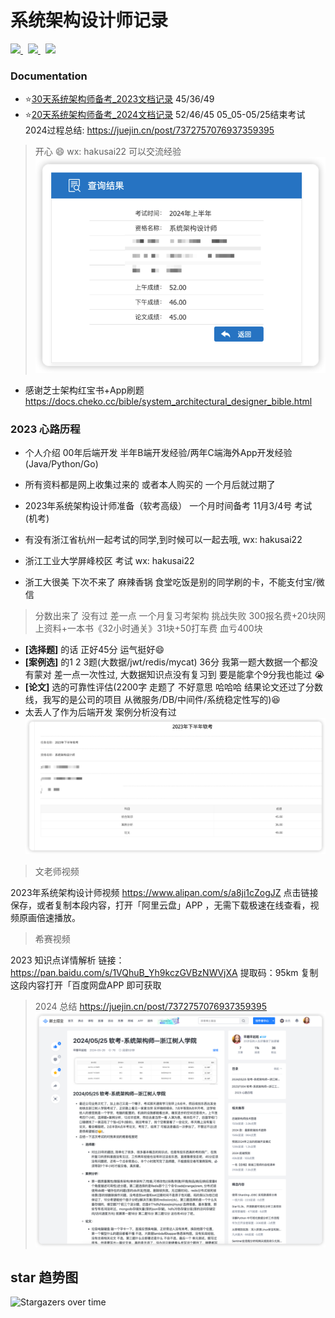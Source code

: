# 系统架构设计师记录

<!-- PROJECT SHIELDS -->

<a href="https://github.com/hakusai22/System_Architect/">
    <img src="https://img.shields.io/github/contributors/hakusai22/System_Architect" >
</a>
&nbsp;
<a href="https://github.com/hakusai22/System_Architect/">
    <img src="https://img.shields.io/github/forks/hakusai22/System_Architect" >
</a>
&nbsp;
<a href="https://github.com/hakusai22/System_Architect/">
    <img src="https://img.shields.io/github/stars/hakusai22/System_Architect" >
</a>

<!-- PROJECT LOGO -->

### Documentation

- ⭐️[30天系统架构师备考_2023文档记录](README_2023.md) 45/36/49
- ⭐️[20天系统架构师备考_2024文档记录](README_2024.md) 52/46/45 05_05-05/25结束考试 2024过程总结: https://juejin.cn/post/7372757076937359395

> 开心 😄 wx: hakusai22 可以交流经验
![img.png](img.png)

- 感谢芝士架构红宝书+App刷题 https://docs.cheko.cc/bible/system_architectural_designer_bible.html

### 2023 心路历程

- 个人介绍 00年后端开发 半年B端开发经验/两年C端海外App开发经验 (Java/Python/Go)
- 所有资料都是网上收集过来的 或者本人购买的 一个月后就过期了
- 2023年系统架构设计师准备（软考高级） 一个月时间备考 11月3/4号 考试 (机考)
- 有没有浙江省杭州一起考试的同学,到时候可以一起去哦, wx: hakusai22
- 浙江工业大学屏峰校区 考试 wx: hakusai22

- 浙工大很美 下次不来了 麻辣香锅 食堂吃饭是别的同学刷的卡，不能支付宝/微信

> 分数出来了 没有过 差一点 一个月复习考架构 挑战失败 300报名费+20块网上资料+一本书《32小时通关》31块+50打车费 血亏400块

- <b>[选择题]</b> 的话 正好45分 运气挺好😄
- <b>[案例选]</b> 的1 2 3题(大数据/jwt/redis/mycat)  36分 我第一题大数据一个都没有蒙对 差一点一次性过, 大数据知识点没有复习到 要是能拿个9分我也能过 😭
- <b>[论文]</b> 选的可靠性评估(2200字 走题了 不好意思 哈哈哈 结果论文还过了分数线，我写的是公司的项目 从微服务/DB/中间件/系统稳定性写的)😆
- 太丢人了作为后端开发 案例分析没有过
  ![img_14.png](image/img_14.png)

> 文老师视频

2023年系统架构设计师视频
https://www.alipan.com/s/a8ji1cZogJZ
点击链接保存，或者复制本段内容，打开「阿里云盘」APP ，无需下载极速在线查看，视频原画倍速播放。

> 希赛视频

2023 知识点详情解析
链接：https://pan.baidu.com/s/1VQhuB_Yh9kczGVBzNWVjXA
提取码：95km
复制这段内容打开「百度网盘APP 即可获取

<!-- links -->

> 2024 总结
https://juejin.cn/post/7372757076937359395
![img.png](image/img_24.png)

[your-project-path]:hakusai22/System_Architect

[contributors-shield]: https://img.shields.io/github/contributors/hakusai22/System_Architect.svg?style=for-the-badge

[contributors-url]: https://github.com/hakusai22/System_Architect/graphs/contributors

[forks-shield]: https://img.shields.io/github/forks/hakusai22/System_Architect.svg?style=for-the-badge

[forks-url]: https://github.com/hakusai22/System_Architect/network/members

[stars-shield]: https://img.shields.io/github/stars/hakusai22/System_Architect.svg?style=for-the-badge

[stars-url]: https://github.com/hakusai22/System_Architect/stargazers

[issues-shield]: https://img.shields.io/github/issues/hakusai22/System_Architect.svg?style=for-the-badge

[issues-url]: https://img.shields.io/github/issues/hakusai22/System_Architect.svg

[license-shield]: https://img.shields.io/github/license/hakusai22/System_Architect.svg?style=for-the-badge

[license-url]: https://github.com/hakusai22/System_Architect/blob/main/LICENSE

[linkedin-shield]: https://img.shields.io/badge/-LinkedIn-black.svg?style=for-the-badge&logo=linkedin&colorB=555

[linkedin-url]: https://linkedin.com/in/xxxx

## star 趋势图

![Stargazers over time](https://starchart.cc/hakusai22/System_Architect.svg)